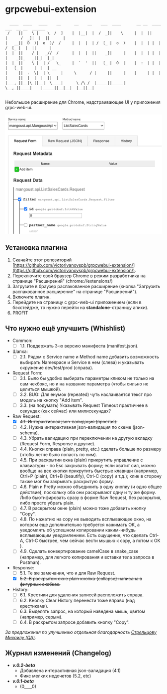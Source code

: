 # grpcwebui-extension

```                                                                                                 
  ____  ____   ____    __      __    __    ___  ____       __ __  ____        ___  __ __  ______   
 /    ||    \ |    \  /  ]    |  |__|  |  /  _]|    \     |  |  ||    |      /  _]|  |  ||      |  
|   __||  D  )|  o  )/  /     |  |  |  | /  [_ |  o  )    |  |  | |  |      /  [_ |  |  ||      |  
|  |  ||    / |   _//  /      |  |  |  ||    _]|     |    |  |  | |  |     |    _]|_   _||_|  |_|  
|  |_ ||    \ |  | /   \_     |  `  '  ||   [_ |  O  |    |  :  | |  |     |   [_ |     |  |  | __ 
|     ||  .  \|  | \     |     \      / |     ||     |    |     | |  |     |     ||  |  |  |  ||  |
|___,_||__|\_||__|  \____|      \_/\_/  |_____||_____|     \__,_||____|    |_____||__|__|  |__||__|
                                                                                                    
```
Небольшое расширение для Chrome, надстраивающее UI у приложения grpc-web-ui.

![request form](assets/images/screenshot-request-form.png "Request form screenshot")

## Установка плагина
1. Скачайте этот репозиторий [https://github.com/victorivanovspb/grpcwebui-extension/](https://github.com/victorivanovspb/grpcwebui-extension/).
2. Переключите свой браузер Chrome в режим разработчика на странице "Расширений" (chrome://extensions/)
3. Загрузите в браузер распакованное расширение (кнопка "Загрузить распакованное расширение" на странице "Расширений").
4. Включите плагин.
5. Перейдите на страницу с grpc-web-ui приложением (если в бэкстейдже, то нужно перейти на **standalone**-страницу апихи).
6. PROFIT

## Что нужно ещё улучшить (Whishlist)
* Common:  
  * [ ] 1.1. Поддержать 3-ю версию манифеста (manifest.json).
* Шапка:
  * [ ] 2.1. Рядом с Service name и Method name добавить возможность выбирать Namespace и Service в нем (слева) и указывать окружение dev/test/prod (справа).
* Request Form:
  * [ ] 3.1. Было бы удобно выбирать параметры кликом не только на сам чекбокс, но и на название параметра (чтобы сильно не целиться мышкой).
  * [ ] 3.2. BUG: Для енумок (repeated) чуть наслаивается текст про модель на кнопку "Add item".
  * [ ] 3.3. (на подумать) Указывать Request Timeout практичнее в секундах (как сейчас) или милисекундах?
* Raw Request:
  * [x] ~~4.1. Интерактивная json-валидация (простая).~~
  * [ ] 4.2. Нужна интерактивная json-валидация по схеме (json-schema).
  * [ ] 4.3. Убрать валидацию при переключении на другую вкладку (Request Form, Response и другие).
  * [ ] 4.4. Кнопки справа (plain, pretty, etc.) сделать больше по размеру (чтобы легче было попасть по ним).
  * [ ] 4.5. При раскрытии окна (plain) прикрутить управление с клавиатуры - по Esc закрывать форму; если хватит сил, можно вообще на все кнопки прикрутить быстрые клавиши (например, Ctrl+P (plain), Ctrl+B (beautify), Ctrl-C (copy) и т.д.); клик в сторону также мог бы закрывать раскрытую форму.
  * [ ] 4.6. Plain и Pretty можно объединить в одну кнопку (и одно общее действие), поскольку оба они раскрывают одну и ту же форму. Либо бьютифировать сразу в форме Raw Request, без раскрытия, либо просто убрать plain.
  * [ ] 4.7. В раскрытом окне (plain) можно тоже добавить кнопку "Copy".
  * [ ] 4.8. По нажатию на copy не выводить всплывающее окно, на котором еще дополнительно требуется нажимать OK, а уведомлять об успешном копировании каким-нибудь всплывающим уведомлением. Есть ощущение, что сделать Ctrl-A, Ctrl-C быстрее, чем сейчас вести мышью к copy, а потом к OK ).
  * [ ] 4.9. Сделать конвертирование camelCase в snake_case (например, для легкого копирования и вставки тела запроса в Postman).
* Response:
  * [ ] 5.1. Те же замечания, что и для Raw Request.
  * [x] ~~5.2. В раскрытом окне plain кнопка {collapse} написана в фигурных скобках.~~
* History: 
  * [ ] 6.1. Крестики для удаления записей расположить справа.
  * [ ] 6.2. Кнопку Clear History перенести тоже вправо (над крестиками).
  * [ ] 6.3. Выделять запрос, на который наведена мышь, цветом (например, серым).
  * [ ] 6.4. В раскрытом запросе добавить кнопку "Copy".

*За предложения по улучшению отдельная благодарность [Стрельцову Михаилу (QA)](https://github.com/stoksik).*

## Журнал изменений (Changelog)
* ___v.0.2-beta___
  * Добавлена интерактивная json-валидация (4.1)
  * Фикс мелких недочетов (5.2, etc)
* ___v.0.1-beta___
  * (0____0)
